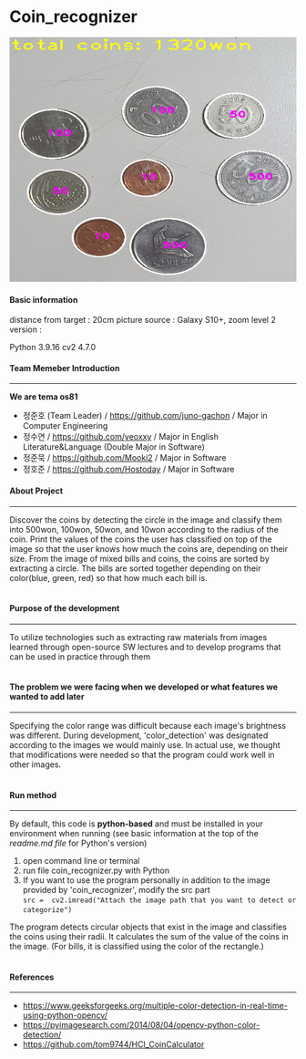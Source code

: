 # Coin_recognizer
<p align="center">
  <img src="image/coin_result.jpg">
</p>

#### Basic information
distance from target : 20cm
picture source : Galaxy S10+, zoom level 2
version :

Python 3.9.16
cv2 4.7.0

#### Team Memeber Introduction  
---
__We are tema os81__
- 정준호 (Team Leader) / <https://github.com/juno-gachon> / Major in Computer Engineering
- 정수연 / <https://github.com/yeoxxy> / Major in English Literature&Language (Double Major in Software)
- 정준묵 / <https://github.com/Mooki2> / Major in Software
- 정호준 / <https://github.com/Hostoday> / Major in Software  


#### About Project
---
Discover the coins by detecting the circle in the image and classify them into 500won, 100won, 50won, and 10won according to the radius of the coin. Print the values of the coins the user has classified on top of the image so that the user knows how much the coins are, depending on their size. From the image of mixed bills and coins, the coins are sorted by extracting a circle. The bills are sorted together depending on their color(blue, green, red) so that how much each bill is. <br></br>

#### Purpose of the development
---
To utilize technologies such as extracting raw materials from images learned through open-source SW lectures and to develop programs that can be used in practice through them <br></br>

#### The problem we were facing when we developed or what features we wanted to add later
---
Specifying the color range was difficult because each image's brightness was different. During development, 'color_detection' was designated according to the images we would mainly use. In actual use, we thought that modifications were needed so that the program could work well in other images. <br></br>

#### Run method
---
By default, this code is __python-based__ and must be installed in your environment when running (see basic information at the top of the _readme.md file_ for Python's version)

1. open command line or terminal
2. run file coin_recognizer.py with Python
3. If you want to use the program personally in addition to the image provided by 'coin_recognizer', modify the src part  
```src =  cv2.imread("Attach the image path that you want to detect or categorize")```

The program detects circular objects that exist in the image and classifies the coins using their radii. It calculates the sum of the value of the coins in the image. (For bills, it is classified using the color of the rectangle.)<br></br>

#### References
---
- <https://www.geeksforgeeks.org/multiple-color-detection-in-real-time-using-python-opencv/>
- <https://pyimagesearch.com/2014/08/04/opencv-python-color-detection/>
- <https://github.com/tom9744/HCI_CoinCalculator>
